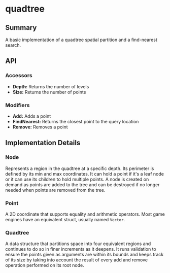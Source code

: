 # quadtree
## Summary
A basic implementation of a quadtree spatial partition and a find-nearest search.
## API
### Accessors
- **Depth:** Returns the number of levels
- **Size:** Returns the number of points
### Modifiers
- **Add:** Adds a point
- **FindNearest:** Returns the closest point to the query location
- **Remove:** Removes a point
## Implementation Details
### Node
Represents a region in the quadtree at a specific depth. Its perimeter is defined by its min and max coordinates. It can hold a point if it's a leaf node or it can use its children to hold multiple points. A node is created on demand as points are added to the tree and can be destroyed if no longer needed when points are removed from the tree.
### Point
A 2D coordinate that supports equality and arithmetic operators. Most game engines have an equivalent struct, usually named `Vector`.
### Quadtree
A data structure that partitions space into four equivalent regions and continues to do so in finer increments as it deepens. It runs validation to ensure the points given as arguments are within its bounds and keeps track of its size by taking into account the result of every add and remove operation performed on its root node.
